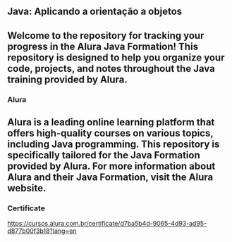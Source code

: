 ## Java: Aplicando a orientação a objetos
Welcome to the repository for tracking your progress in the Alura Java Formation! 
This repository is designed to help you organize your code, projects, and notes throughout the Java training provided by Alura.
---
### Alura
Alura is a leading online learning platform that offers high-quality courses on various topics, including Java programming. This repository is specifically tailored for the Java Formation provided by Alura.
For more information about Alura and their Java Formation, visit the Alura website.
---
### Certificate
https://cursos.alura.com.br/certificate/d7ba5b4d-9065-4d93-ad95-d877b00f3b18?lang=en